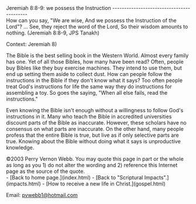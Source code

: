  <head> <title>(PVW) Jeremiah 8:8-9: we possess the Instruction</title> <meta content="IE=9" http-equiv="X-UA-Compatible"></meta> <link href="css/page_style.css" rel="stylesheet" type="text/css"></link> </head><body><div class="page_style"> Jeremiah 8:8-9: we possess the Instruction
------------------------------------------

<div class="p">How can you say, "We are wise,
 And we possess the Instruction of the Lord"?
 ...
 See, they reject the word of the Lord,
 So their wisdom amounts to nothing.
 (Jeremiah 8:8-9, JPS Tanakh)

 Context: Jeremiah 8)</div>The Bible is the best selling book in the Western World. Almost every family has one. Yet of all those Bibles, how many have been read? Often, people buy Bibles like they buy exercise machines. They intend to use them, but end up setting them aside to collect dust. How can people follow the instructions in the Bible if they don't know what it says? Too often people treat God's instructions for life the same way they do instructions for assembling a toy. So goes the saying, "When all else fails, read the instructions."

Even knowing the Bible isn't enough without a willingness to follow God's instructions in it. Many who teach the Bible in accredited universities discount parts of the Bible as inaccurate. However, these scholars have no consensus on what parts are inaccurate. On the other hand, many people profess that the entire Bible is true, but live as if only selective parts are true. Knowing about the Bible without doing what it says is unproductive knowledge.

<div class="copy">©2003 Perry Vernon Webb. You may quote this page in part or the whole as long as you
 1) do not alter the wording and
 2) reference this Internet page as the source of the quote.</div> </div>- [Back to home page.](index.html)
- [Back to "Scriptural Impacts".](impacts.html)
- [How to receive a new life in Christ.](gospel.html)

Email: [pvwebb1@hotmail.com](mailto:pvwebb1@hotmail.com)


